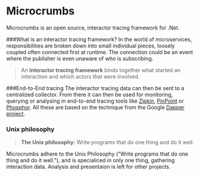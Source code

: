 Microcrumbs
===================

Microcrumbs is an open source, interactor tracing framework for .Net. 

###What is an interactor tracing framework?
In the world of microservices, responsibilities are broken down into small individual pieces, loosely coupled often connected first at runtime. The connection could be an event where the publisher is even unaware of who is subscribing. 
>An **interactor tracing framework** binds together what started an interaction and which actors that were involved.

###End-to-End tracing
The interactor tracing data can then be sent to a centralized collector. From there it can then be used for monitoring, querying or analysing in end-to-end tracing tools like [Zipkin](https://twitter.github.io/zipkin/),  [PinPoint](https://github.com/naver/pinpoint) or [Phosphor](https://github.com/mattheath/phosphor). All these are based on the technique from the Google [Dapper project](https://research.google.com/pubs/pub36356.html).

### Unix philosophy
>**The Unix philosophy:** 
Write programs that do one thing and do it well.

Microcrumbs adhere to the Unix Philosophy ("Write programs that do one thing and do it well."), and is specialiced in only one thing, gathering interaction data. Analysis and presentaion is left for other projects.

